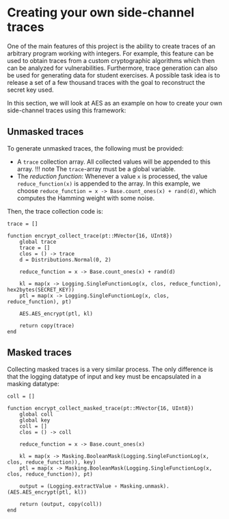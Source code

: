 # Creating your own side-channel traces

One of the main features of this project is the ability to create traces of an arbitrary program working with integers. For example, this feature can be used to obtain traces from a custom cryptographic algorithms which then can be analyzed for vulnerabilities.
Furthermore, trace generation can also be used for generating data for student exercises. A possible task idea is to release a set of a few thousand traces with the goal to reconstruct the secret key used.

In this section, we will look at AES as an example on how to create your own side-channel traces using this framework:

## Unmasked traces

To generate unmasked traces, the following must be provided:
- A `trace` collection array. All collected values will be appended to this array.
!!! note
    The `trace`-array must be a global variable.
- The _reduction function_: Whenever a value `x` is processed, the value `reduce_function(x)` is appended to the array. In this example, we choose `reduce_function = x -> Base.count_ones(x) + rand(d)`, which computes the Hamming weight with some noise.

Then, the trace collection code is:
```
trace = []

function encrypt_collect_trace(pt::MVector{16, UInt8})
    global trace
    trace = []
    clos = () -> trace
    d = Distributions.Normal(0, 2)

    reduce_function = x -> Base.count_ones(x) + rand(d)

    kl = map(x -> Logging.SingleFunctionLog(x, clos, reduce_function), hex2bytes(SECRET_KEY))
    ptl = map(x -> Logging.SingleFunctionLog(x, clos, reduce_function), pt)

    AES.AES_encrypt(ptl, kl)

    return copy(trace)
end
```

## Masked traces

Collecting masked traces is a very similar process. The only difference is that the logging datatype of input and key must be encapsulated in a masking datatype:

```
coll = []

function encrypt_collect_masked_trace(pt::MVector{16, UInt8})
    global coll
    global key
    coll = []
    clos = () -> coll

    reduce_function = x -> Base.count_ones(x)

    kl = map(x -> Masking.BooleanMask(Logging.SingleFunctionLog(x, clos, reduce_function)), key)
    ptl = map(x -> Masking.BooleanMask(Logging.SingleFunctionLog(x, clos, reduce_function)), pt)

    output = (Logging.extractValue ∘ Masking.unmask).(AES.AES_encrypt(ptl, kl))

    return (output, copy(coll))
end
```